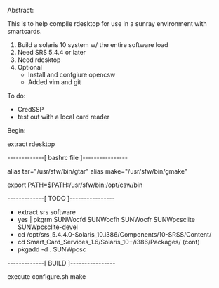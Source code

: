 Abstract:

This is to help compile rdesktop for use in a sunray environment with smartcards.

1. Build a solaris 10 system w/ the entire software load
1. Need SRS 5.4.4 or later
1. Need rdesktop
1. Optional
   - Install and confgiure opencsw
   - Added vim and git

To do:
  - CredSSP
  - test out with a local card reader


Begin:

extract rdesktop

-------------[ bashrc file ]----------------


alias tar="/usr/sfw/bin/gtar"
alias make="/usr/sfw/bin/gmake"


export PATH=$PATH:/usr/sfw/bin:/opt/csw/bin



-------------[     TODO    ]----------------


- extract srs software
- yes | pkgrm  SUNWocfd SUNWocfh SUNWocfr SUNWpcsclite SUNWpcsclite-devel
- cd /opt/srs_5.4.4.0-Solaris_10.i386/Components/10-SRSS/Content/
- cd Smart_Card_Services_1.6/Solaris_10+/i386/Packages/ (cont)
- pkgadd -d . SUNWpcsc



-------------[    BUILD    ]----------------

execute configure.sh
make

